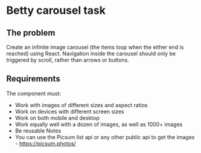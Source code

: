 # Betty carousel task

## The problem

Create an infinite image carousel (the items loop when the either end is reached) using
React. Navigation inside the carousel should only be triggered by scroll, rather than
arrows or buttons.

## Requirements

The component must:

- Work with images of different sizes and aspect ratios
- Work on devices with different screen sizes
- Work on both mobile and desktop
- Work equally well with a dozen of images, as well as 1000+ images
- Be reusable
  Notes
- You can use the Picsum list api or any other public api to get the images -
  https://picsum.photos/
